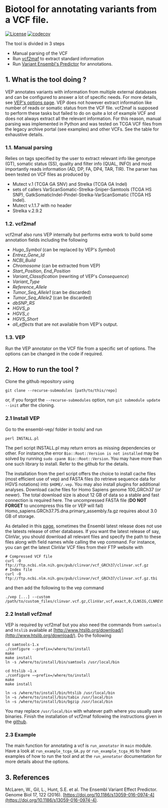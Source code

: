 # Biotool for annotating variants from a VCF file.

[![License](https://img.shields.io/badge/License-Apache%202.0-blue.svg)](https://opensource.org/licenses/Apache-2.0)
[![codecov](https://codecov.io/gh/ypradat/VariantAnnotator/branch/master/graph/badge.svg?token=H821S3WZHS)](https://codecov.io/gh/ypradat/VariantAnnotator)

The tool is divided in 3 steps
- Manual parsing of the VCF
- Run [vcf2maf](https://github.com/mskcc/vcf2maf) to extract standard information 
- Run [Variant Ensembl's Predictor](https://www.ensembl.org/info/docs/tools/vep/index.html) for annotations. 

## 1. What is the tool doing ?

VEP annotates variants with information from multiple external databases and can be configured to answer a lot of
specific needs. For more details, see [VEP's options
page](https://www.ensembl.org/info/docs/tools/vep/script/vep_options.html). VEP does not however extract information
like number of reads or somatic status from the VCF file. vcf2maf is supposed to perform these tasks but failed to do on
quite a lot of example VCF and does not always extract all the relevant information. For this reason, manual parsing was
implemented in Python and was tested on TCGA VCF files from the legacy archive portal (see examples) and other VCFs. See
the table for exhaustive details.

### 1.1. Manual parsing

Relies on tags specified by the user to extract relevant info like genotype (GT), somatic status (SS), quality and
filter info (QUAL, INFO) and most importantly reads information (AD, DP, FA, DP4, TAR, TIR). The parser has been tested
on VCF files as produced by
- Mutect v.1 (TCGA GA SNV) and Strelka (TCGA GA Indel)
- sets of callers VarScanSomatic-Strelka-Sniper-Samtools (TCGA HS SNP), GatkSomaticIndel-Pindel-Strelka-VarScanSomatic
  (TCGA HS Indel).
- Mutect v.1.1.7 with no header
- Strelka v.2.9.2

### 1.2. vcf2maf

vcf2maf also runs VEP internally but performs extra work to build some annotation fields including the following
- *Hugo_Symbol* (can be replaced by VEP's *Symbol*)
- *Entrez_Gene_Id*
- *NCBI_Build*
- *Chromosome* (can be extracted from VEP)
- *Start_Position*, *End_Position*
- *Variant_Classification* (rewriting of VEP's *Consequence*)
- *Variant_Type*
- *Reference_Allele*
- *Tumor_Seq_Allele1* (can be discarded)
- *Tumor_Seq_Allele2* (can be discarded)
- *dbSNP_RS*
- *HGVS_p*
- *HGVS_c*
- *HGVS_Short*
- *all_effects*
that are not available from VEP's output.

### 1.3. VEP

Run the VEP annotator on the VCF file from a specific set of options. The options can be changed in the code if required.

## 2. How to run the tool ?

Clone the github repository using

```
git clone --recurse-submodules [path/to/this/repo]
```

or, if you forgot the `--recurse-submodules` option, run `git submodule update --init` after the cloning.

### 2.1 Install VEP

Go to the ensembl-vep/ folder in tools/ and run

```
perl INSTALL.pl
```

The perl script INSTALL.pl may return errors as missing dependencies or other. For instance,the error
`Bio::Root::Version is not installed` may be solved by running `sudo cpanm Bio::Root::Version`. You may have more than
one such library to install. Refer to the github for the details.

The installation from the perl script offers the choice to install cache files (most efficient use of vep) and FASTA
files (to retrieve sequence data for HGVS notations) into `$HOME/.vep`. You may also install plugins for additional
analyses. Download cache files for Homo Sapiens genome 100_GRCh37 (or newer). The total download size is about 12 GB of
data so a stable and fast connection is required here. The uncompressed FASTA file (**DO NOT FORGET** to uncompress this
file or VEP will fail) Homo_sapiens.GRCh37.75.dna.primary_assembly.fa.gz requires about 3.0 GB of storage.

As detailed in this [page](https://m.ensembl.org/info/docs/tools/vep/script/vep_custom.html), sometimes the Ensembl
latest release does not use the latests release of other databases. If you want the latest release of say, ClinVar, you
should download all relevant files and specify the path to these files along with field names while calling the vep
command. For instance, you can get the latest ClinVar VCF files from their FTP website with

```
# Compressed VCF file
curl -O ftp://ftp.ncbi.nlm.nih.gov/pub/clinvar/vcf_GRCh37/clinvar.vcf.gz
# Index file
curl -O ftp://ftp.ncbi.nlm.nih.gov/pub/clinvar/vcf_GRCh37/clinvar.vcf.gz.tbi
````

and then add the following to the vep command

```
./vep [...] --custom /path/to/custom_files/clinvar.vcf.gz,ClinVar,vcf,exact,0,CLNSIG,CLNREVSTAT,CLNDN
```

### 2.2 Install vcf2maf

VEP is required by vcf2maf but you also need the commands from `samtools` and `htslib` available at
[http://www.htslib.org/download/](http://www.htslib.org/download/). Do the following

```
cd samtools-1.x
./configure --prefix=/where/to/install
make
make install
ln -s /where/to/install/bin/samtools /usr/local/bin

cd htslib −1.x
./configure −−prefix=/where/to/install
make
make install

ln −s /where/to/install/bin/htslib /usr/local/bin 
ln −s /where/to/install/bin/tabix /usr/local/bin
ln −s /where/to/install/bin/bgzip /usr/local/bin
```

You may replace `/usr/local/bin` with whatever path where you usually save binaries. Finish the installation of vcf2maf
following the instructions given in the [github](https://github.com/mskcc/vcf2maf).

### 2.3 Example

The main function for annotating a vcf is `run_annotator` in `main` module. Have a look at `run_example_tcga_GA.py` or
`run_example_tcga_HS` to have examples of how to run the tool and at the `run_annotator` documentation for more details
about the options.

## 3. References

McLaren, W., Gil, L., Hunt, S.E. et al. The Ensembl Variant Effect Predictor. Genome Biol 17, 122 (2016).
[https://doi.org/10.1186/s13059-016-0974-4](https://doi.org/10.1186/s13059-016-0974-4).
